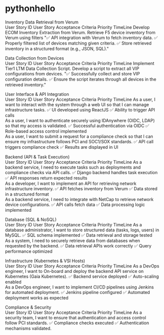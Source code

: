 # pythonhello

Inventory Data Retrieval from Verum				
User Story ID	User Story	Acceptance Criteria	Priority	TimeLine
	Develop ECOM Inventory Extraction from Verum. Retrieve F5 device inventory from Verum using filters	"✅ API integration with Verum to fetch inventory data.
✅ Properly filtered list of devices matching given criteria.
✅ Store retrieved inventory in a structured format (e.g., JSON, SQL)."		
				
Data Collection from Devices				
User Story ID	User Story	Acceptance Criteria	Priority	TimeLine
	Implement Tier1 LTM Data Collection Script. Develop a script to extract all VIP configurations from devices.	"✅ Successfully collect and store VIP configuration details.
✅ Ensure the script iterates through all devices in the retrieved inventory."		
				
User Interface & API Integration				
User Story ID	User Story	Acceptance Criteria	Priority	TimeLine
	As a user, I want to interact with the system through a web UI so that I can manage infrastructure tasks.	✅ UI developed using ReactJS ✅ Ability to trigger API calls		
	As a user, I want to authenticate securely using IDAnywhere (OIDC, LDAP) so that my access is validated.	✅ Successful authentication via OIDC ✅ Role-based access control implemented		
	As a user, I want to submit a request for a compliance check so that I can ensure my infrastructure follows PCI and SOC1/SOX standards.	✅ API call triggers compliance check ✅ Results are displayed in UI		
				
Backend (API & Task Execution)				
User Story ID	User Story	Acceptance Criteria	Priority	TimeLine
	As a backend service, I need to execute tasks such as deployments and compliance checks via API calls.	✅ Django backend handles task execution ✅ API responses return expected results		
	As a developer, I want to implement an API for retrieving network infrastructure inventory.	✅ API fetches inventory from Verum ✅ Data stored in a structured format		
	As a backend service, I need to integrate with NetCap to retrieve network device configurations.	✅ API calls fetch data ✅ Data processing logic implemented		
				
Database (SQL & NoSQL)				
User Story ID	User Story	Acceptance Criteria	Priority	TimeLine
	As a database administrator, I want to store structured data (tasks, logs, users) in MySQL.	✅ SQL schema implemented ✅ Data retrieval and storage tested		
	As a system, I need to securely retrieve data from databases when requested by the backend.	✅ Data retrieval APIs work correctly ✅ Query performance optimized		
				
Infrastructure (Kubernetes & VSI Hosts)				
User Story ID	User Story	Acceptance Criteria	Priority	TimeLine
	As a DevOps engineer, I want to On-board and deploy the backend API service on Kubernetes (Gaia Kubernetes).	✅ Backend service deployed ✅ Auto-scaling enabled		
	As a DevOps engineer, I want to implement CI/CD pipelines using Jenkins for automated deployment.	✅ Jenkins pipeline configured ✅ Automated deployment works as expected		
				
Compliance & Security				
User Story ID	User Story	Acceptance Criteria	Priority	TimeLine
	As a security team, I want to ensure that authentication and access control follow PCI standards.	✅ Compliance checks executed ✅ Authentication mechanisms validated.

